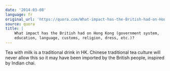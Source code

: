 ```yaml
---
date: '2014-03-08'
language: fr
original_url: 'https://quora.com/What-impact-has-the-British-had-on-Hong-Kong-government-system-education-language-customs-religion-dress-etc/answer/Clément-Renaud'
source: quora
title: |
    What impact has the British had on Hong Kong (government system,
    education, language, customs, religion, dress, etc.)?
---
```


Tea with milk is a traditional drink in HK. Chinese traditional tea
culture will never allow this so it may have been imported by the
British people, inspired by Indian chai.
